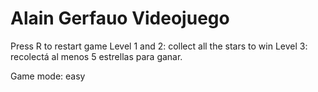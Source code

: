 # Alain Gerfauo Videojuego
Press R to restart game
Level 1 and 2: collect all the stars to win
Level 3: recolectá al menos 5 estrellas para ganar.

Game mode: easy
